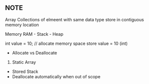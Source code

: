 ## NOTE 


Array 
Collections of elmeent with same data type store in contiguous memory location 



Memory RAM
    - Stack 
    - Heap 

int value = 10; 
// allocate memory space store value =  10 (int)

- Allocate vs  Deallocate 
1. Static Array 
- Stored Stack 
- Deallocate automatically when out of scope 